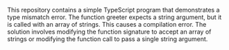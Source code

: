 This repository contains a simple TypeScript program that demonstrates a type mismatch error. The function greeter expects a string argument, but it is called with an array of strings. This causes a compilation error.
The solution involves modifying the function signature to accept an array of strings or modifying the function call to pass a single string argument.